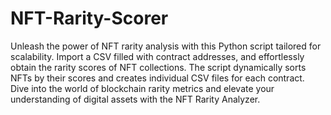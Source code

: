 # NFT-Rarity-Scorer
Unleash the power of NFT rarity analysis with this Python script tailored for scalability. Import a CSV filled with contract addresses, and effortlessly obtain the rarity scores of NFT collections. The script dynamically sorts NFTs by their scores and creates individual CSV files for each contract. Dive into the world of blockchain rarity metrics and elevate your understanding of digital assets with the NFT Rarity Analyzer.
